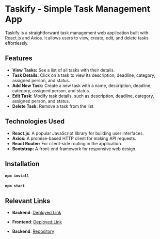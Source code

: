 # Taskify - Simple Task Management App

Taskify is a straightforward task management web application built with React.js and Axios. It allows users to view, create, edit, and delete tasks effortlessly.

## Features

- **View Tasks:** See a list of all tasks with their details.
- **Task Details:** Click on a task to view its description, deadline, category, assigned person, and status.
- **Add New Task:** Create a new task with a name, description, deadline, category, assigned person, and status.
- **Edit Task:** Modify task details, such as description, deadline, category, assigned person, and status.
- **Delete Task:** Remove a task from the list.

## Technologies Used

- **React.js:** A popular JavaScript library for building user interfaces.
- **Axios:** A promise-based HTTP client for making API requests.
- **React Router:** For client-side routing in the application.
- **Bootstrap:** A front-end framework for responsive web design.

## Installation

#### `npm install`

#### `npm start`

## Relevant Links

- **Backend**: [Deployed Link](https://tasks-manager-service.onrender.com)
- **Frontend**: [Deployed Link](https://main--spontaneous-pithivier-973ee6.netlify.app/)

- **Backend**: [Repository](https://github.com/Nicolercc/single-resource-be)
